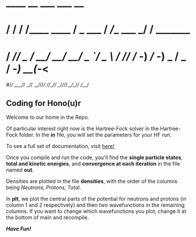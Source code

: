 #   ____         __                  ___      ___            __          
#  / __/__  ____/ /________ ____    / _ \___ / _/__ ___  ___/ /__ _______
# / _// _ \/ __/ __/ __/ _ `/ _ \  / // / -_) _/ -_) _ \/ _  / -_) __(_-<
#/_/  \___/_/  \__/_/  \_,_/_//_/ /____/\__/_/ \__/_//_/\_,_/\__/_/ /___/

## Coding for Hono(u)r

Welcome to our home in the Repo.

Of particular interest right now is the Hartree-Fock solver in the Hartree-Fock folder.
In the **in** file, you will set the parameters for your HF run.

To see a full set of documentation, visit [here!](http://kylegodbey.com/hf/index.html)

Once you compile and run the code, you'll find the **single particle states**,
**total and kinetic energies**, and **convergence at each iteration** in the file named **out**.

Densities are plotted in the file **densities**, with the order of the columns being *Neutrons, Protons, Total*.

In **plt**, we plot the central parts of the potential for neutrons and protons (in column 1 and 2 respectively)
and then two wavefunctions in the remaining columns. If you want to change which wavefunctions you plot, change it at the bottom of main and recompile.

***Have Fun!***
